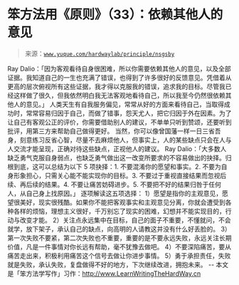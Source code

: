 # 笨方法用《原则》（33）：依赖其他人的意见

> 来源：[`www.yuque.com/hardwaylab/principle/nsgsby`](https://www.yuque.com/hardwaylab/principle/nsgsby)

<ne-p id="92820b2c45122742fe5fea3e8b02a87b_p_1" data-lake-id="92820b2c45122742fe5fea3e8b02a87b_p_1"><ne-text id="u526ce6b2" ne-bold="true">Ray Dalio：「因为客观看待自身很困难，所以你需要依赖其他人的意见，以及全部证据。我知道自己的一生也充满了错误，也得到了许多很好的反馈意见。凭借着从更高的层次俯视所有这些证据，我才得以克服我的错误，追求我的目标。尽管我已经这样做了很久，但我依然明白我无法客观地看待自己，所以我至今仍然很依赖其他人的意见。」</ne-text></ne-p> <ne-p id="cd1e9e370bb69419e88a64e27310ca8a_p_3" data-lake-id="cd1e9e370bb69419e88a64e27310ca8a_p_3"><ne-text id="u042ab351">人类天生有自我服务偏见，常常从好的方面来看待自己，当取得成功时，常常容易归因于自己，而做了错事，怨天尤人，把它归因于外在因素。为了让自己有客观公正的评价，你需要借助别人的建议，不单单只听到赞颂，还要听到批评，用第三方来帮助自己做得更好。</ne-text></ne-p> <ne-p id="494c57f24ee1afd85c06b47f4a71fd97_p_5" data-lake-id="494c57f24ee1afd85c06b47f4a71fd97_p_5"><ne-text id="u428ee2f6">当然，你可以像曾国藩一样一日三省吾身，刻意练习反省心智，尽量不去麻烦他人，但事实上，人的某些缺点只会在人与人交流才能呈现，正确对待这些缺点，正视他人的建议。</ne-text> <ne-text id="u9b99b05a" ne-bold="true">Ray Dalio：「大多数人缺乏勇气克服自身弱点，也缺乏勇气做出这一改变所要求的不容易做出的抉择。归根到底，这可以总结为以下 5 项抉择：1\. 不要混淆你的愿望和事实。2\. 不要为自身形象担心，只需关心能不能实现你的目标。3\. 不要过于重视直接结果而忽视后续、再后续的结果。4\. 不要让痛苦妨碍进步。5\. 不要把不好的结果归咎于任何人，从自己身上找原因。」</ne-text></ne-p> <ne-p id="f911806eebdda17b6af6b0593679956a_p_7" data-lake-id="f911806eebdda17b6af6b0593679956a_p_7"><ne-text id="u7edc7fad">逐项解读这五项选择：</ne-text></ne-p> <ne-p id="e82501b71d32f18ab2bea30f5b89fba2_p_9" data-lake-id="e82501b71d32f18ab2bea30f5b89fba2_p_9"><ne-text id="u71bd1634">1）愿望是指你的主观意见，愿望很美好，现实很残酷。如果你不能把客观事实和主观意见分离，你就会遭受到各种各样的烦恼，理想主义很好，千万别忘了现实的困难，幻想并不能实现目的，行动与改变才能。</ne-text></ne-p> <ne-p id="e7d9467253acda94180c0a6b89668db9_p_11" data-lake-id="e7d9467253acda94180c0a6b89668db9_p_11"><ne-text id="u38b07b99">2）关注点永远集中在目标，自己的面子不重要，不懂就问，不会就学，放下架子，承认自己的缺点，向高明的人请教这并没有什么好丢脸的。</ne-text></ne-p> <ne-p id="4b8e9c3419e6644c976642a56e902077_p_13" data-lake-id="4b8e9c3419e6644c976642a56e902077_p_13"><ne-text id="uce2844f5">3）第一次失败不要紧，第二次失败也不重要，重要的是不要永远失败，永远关注长期价值，凡是一件事情对你长远有帮助，毫不犹豫去做吧。</ne-text></ne-p> <ne-p id="ec7c85f9341e4c11fc83ca27b9e61695_p_15" data-lake-id="ec7c85f9341e4c11fc83ca27b9e61695_p_15"><ne-text id="uc5a564e3">4）不要深陷痛苦，要从痛苦走出来，积极利用痛苦这个信号去做让你进步事情。</ne-text></ne-p> <ne-p id="2f719a7bca2db304bdbb69839b87fb0a_p_17" data-lake-id="2f719a7bca2db304bdbb69839b87fb0a_p_17"><ne-text id="u10a0dfbd">5）勇于承担责任，失败就是失败，承认失败，复盘做得不好的地方，下次继续改进，拥抱未来。</ne-text></ne-p> <ne-p id="f43d7a33b19de99e7e0afa86292d5c57_p_19" data-lake-id="f43d7a33b19de99e7e0afa86292d5c57_p_19"><ne-text id="uf95bed98">--</ne-text></ne-p> <ne-p id="8d4b81edc2e4e8aea0b0f9ad0aeed36c_p_21" data-lake-id="8d4b81edc2e4e8aea0b0f9ad0aeed36c_p_21"><ne-text id="u8e9b224e">本文是「笨方法学写作」习作：</ne-text>[<ne-text id="u50ebd6b6">http://www.LearnWritingTheHardWay.cn</ne-text>](http://www.LearnWritingTheHardWay.cn)</ne-p>